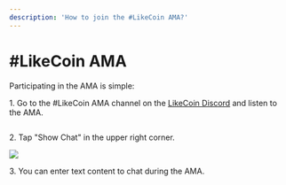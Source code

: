 ```yaml
---
description: 'How to join the #LikeCoin AMA?'
---
```


# #LikeCoin AMA

Participating in the AMA is simple:

1\. Go to the #LikeCoin AMA channel on the [LikeCoin Discord](https://discord.gg/likecoin) and listen to the AMA.

<figure><img src="../../.gitbook/assets/LikeCoin AMA 1.png" alt=""><figcaption></figcaption></figure>

2\. Tap "Show Chat" in the upper right corner.

![](<../../.gitbook/assets/Community Call 3.png>)

3\. You can enter text content to chat during the AMA.

<figure><img src="../../.gitbook/assets/LikeCoin AMA 2.png" alt=""><figcaption></figcaption></figure>
